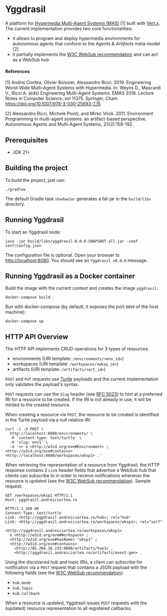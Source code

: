 # Yggdrasil

A platform for [Hypermedia Multi-Agent Systems (MAS)](https://hyperagents.org/) [1] built with
[Vert.x](https://vertx.io/). The current implementation provides two core functionalities:

* it allows to program and deploy hypermedia environments for autonomous agents that conform to the
  _Agents & Artifacts_ meta-model [2]
* it partially implements the [W3C WebSub recommendation](https://www.w3.org/TR/2018/REC-websub-20180123/)
  and can act as a WebSub hub

#### References

[1] Andrei Ciortea, Olivier Boissier, Alessandro Ricci. 2019. Engineering World-Wide Multi-Agent Systems
with Hypermedia. In: Weyns D., Mascardi V., Ricci A. (eds) Engineering Multi-Agent Systems. EMAS 2018.
Lecture Notes in Computer Science, vol 11375. Springer, Cham. https://doi.org/10.1007/978-3-030-25693-7_15

[2] Alessandro Ricci, Michele Piunti, and Mirko Viroli. 2011. Environment Programming in multi-agent
systems: an artifact-based perspective. Autonomous Agents and Multi-Agent Systems, 23(2):158-192.


## Prerequisites

* JDK 21+

## Building the project

To build the project, just use:

```shell
./gradlew
```

The default Gradle task `shadowJar` generates a fat-jar in the `build/libs` directory.


## Running Yggdrasil

To start an Yggdrasil node:

```shell
java -jar build/libs/yggdrasil-0.0.0-SNAPSHOT-all.jar -conf conf/config.json
```

The configuration file is optional. Open your browser to
[http://localhost:8080](http://localhost:8080). You should see an `Yggdrasil v0.0.0` message.

## Running Yggdrasil as a Docker container

Build the image with the current context and creates the image `yggdrasil`:

```shell
docker-compose build
```

Run with docker-compose (by default, it exposes the port `8899` of the host machine):

```shell
docker-compose up
```

## HTTP API Overview

The HTTP API implements CRUD operations for 3 types of resources:

* environments (URI template: `/environments/<env_id>`)
* workspaces (URI template: `/workspaces/<wksp_id>`)
* artifacts (URI template: `/artifacts/<art_id>`)

`POST` and `PUT` requests use [Turtle](http://www.w3.org/TR/2014/REC-turtle-20140225/) payloads
and the current implementation only validates the payload's syntax.

`POST` requests can use the `Slug` header (see [RFC 5023](https://tools.ietf.org/html/rfc5023#section-9.7))
to hint at a preferred IRI for a resource to be created. If the IRI is not already in use, it will
be minted to the created resource.

When creating a resource via `POST`, the resource to be created is identified in the Turtle payload
via a null relative IRI:

```shell
curl -i -X POST \
  http://localhost:8080/environments/ \
  -H 'content-type: text/turtle' \
  -H 'slug: env1' \
  -d '<> a <http://w3id.org/eve#Environment> ;
<http://w3id.org/eve#contains> <http://localhost:8080/workspaces/wksp1> .'
```

When retrieving the representation of a resource from Yggdrasil, the HTTP response contains 2 `Link`
header fields that advertise a WebSub hub that clients can subscribe to in order to receive
notifications whenever the resource is updated (see the
[W3C WebSub recommendation](https://www.w3.org/TR/2018/REC-websub-20180123/)).
Sample request:

```shell
GET /workspaces/wksp1 HTTP/1.1
Host: yggdrasil.andreiciortea.ro

HTTP/1.1 200 OK
Content-Type: text/turtle
Link: <http://yggdrasil.andreiciortea.ro/hub>; rel="hub"
Link: <http://yggdrasil.andreiciortea.ro/workspaces/wksp1>; rel="self"

<http://yggdrasil.andreiciortea.ro/workspaces/wksp1>
  a <http://w3id.org/eve#Workspace> ;
  <http://w3id.org/eve#hasName> "wksp1" ;
  <http://w3id.org/eve#contains>
    <http://85.204.10.233:8080/artifacts/hue1> ,
    <http://yggdrasil.andreiciortea.ro/artifacts/event-gen> .
```

Using the discovered hub and topic IRIs, a client can subscribe for notification via a `POST` request
that contains a JSON payload with the following fields (see the
[W3C WebSub recommendation](https://www.w3.org/TR/2018/REC-websub-20180123/)):

 * `hub.mode`
 * `hub.topic`
 * `hub.callback`

When a resource is updated, Yggdrasil issues `POST` requests with the (updated) resource
representation to all registered callbacks.


